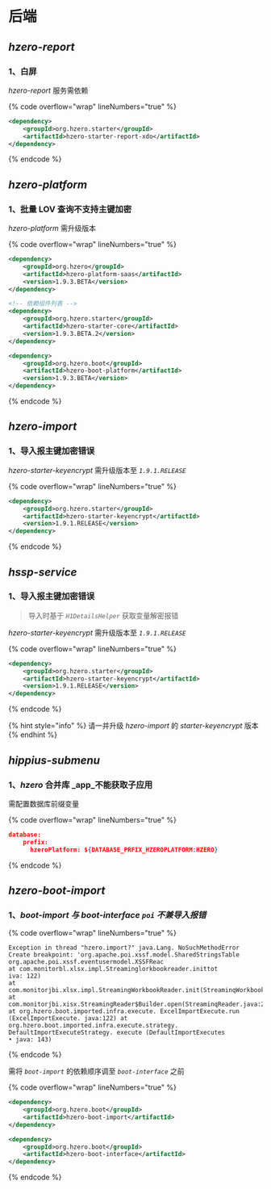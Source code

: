 # 后端

## _hzero-report_

### 1、白屏

_hzero-report_ 服务需依赖

{% code overflow="wrap" lineNumbers="true" %}
```xml
<dependency>
    <groupId>org.hzero.starter</groupId>
    <artifactId>hzero-starter-report-xdo</artifactId>
</dependency>
```
{% endcode %}



## _hzero-platform_

### 1、批量 LOV 查询不支持主键加密

_hzero-platform_ 需升级版本

{% code overflow="wrap" lineNumbers="true" %}
```xml
<dependency>
    <groupId>org.hzero</groupId>
    <artifactId>hzero-platform-saas</artifactId>
    <version>1.9.3.BETA</version>
</dependency>

<!-- 依赖组件列表 -->
<dependency>
    <groupId>org.hzero.starter</groupId>
    <artifactId>hzero-starter-core</artifactId>
    <version>1.9.3.BETA.2</version>
</dependency>

<dependency>
    <groupId>org.hzero.boot</groupId>
    <artifactId>hzero-boot-platform</artifactId>
    <version>1.9.3.BETA</version>
</dependency>
```
{% endcode %}



## _hzero-import_

### 1、导入报主键加密错误

_hzero-starter-keyencrypt_ 需升级版本至 _`1.9.1.RELEASE`_

{% code overflow="wrap" lineNumbers="true" %}
```xml
<dependency>
    <groupId>org.hzero.starter</groupId>
    <artifactId>hzero-starter-keyencrypt</artifactId>
    <version>1.9.1.RELEASE</version>
</dependency>
```
{% endcode %}



## _hssp-service_

### 1、导入报主键加密错误

> 导入时基于 _`H1DetailsHelper`_ 获取变量解密报错

_hzero-starter-keyencrypt_ 需升级版本至 _`1.9.1.RELEASE`_

{% code overflow="wrap" lineNumbers="true" %}
```xml
<dependency>
    <groupId>org.hzero.starter</groupId>
    <artifactId>hzero-starter-keyencrypt</artifactId>
    <version>1.9.1.RELEASE</version>
</dependency>
```
{% endcode %}

{% hint style="info" %}
请一并升级 _hzero-import_ 的 _starter-keyencrypt_ 版本
{% endhint %}



## _hippius-submenu_

### 1、_hzero_ 合并库 _app_不能获取子应用

&#x20;需配置数据库前缀变量

{% code overflow="wrap" lineNumbers="true" %}
```json
database:
    prefix:
      hzeroPlatform: ${DATABASE_PRFIX_HZEROPLATFORM:HZERO}
```
{% endcode %}



## _hzero-boot-import_

### 1、_boot-import 与 boot-interface `poi` 不兼导入报错_

{% code overflow="wrap" lineNumbers="true" %}
```log
Exception in thread "hzero.import?" java.Lang. NoSuchMethodError Create breakpoint: 'org.apache.poi.xssf.model.SharedStringsTable org.apache.poi.xssf.eventusermodel.XSSFReac
at com.monitorbl.xlsx.impl.Streaminglorkbookreader.inittot
iva: 122)
at com.monitorjbi.xlsx.impl.StreamingWorkbookReader.init(StreaminqWorkbookReader.java:91)
at com.monitorjbi.xisx.StreamingReader$Builder.open(StreaminqReader.java:251)
at org.hzero.boot.imported.infra.execute. ExcelImportExecute.run (ExcelImportExecute. java:122) at org.hzero.boot.imported.infra.execute.strategy. DefaultImportExecuteStrategy. execute (DefaultImportExecutes
• java: 143)
```
{% endcode %}

&#x20;需将 _`boot-import`_ 的依赖顺序调至 _`boot-interface`_ 之前

{% code overflow="wrap" lineNumbers="true" %}
```xml
<dependency>
    <groupId>org.hzero.boot</groupId>
    <artifactId>hzero-boot-import</artifactId>
</dependency>

<dependency>
    <groupId>org.hzero.boot</groupId>
    <artifactId>hzero-boot-interface</artifactId>
</dependency>
```
{% endcode %}




